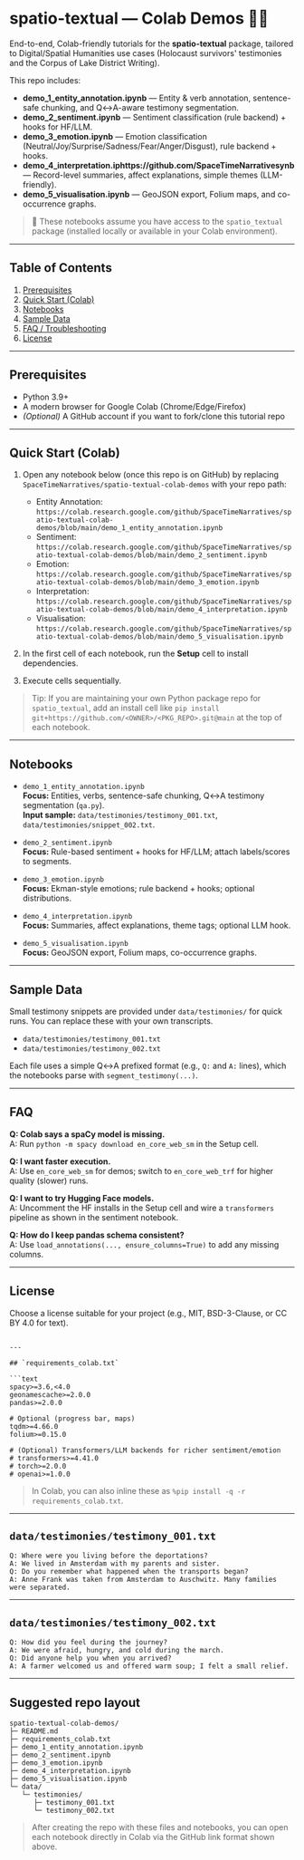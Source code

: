 # spatio-textual — Colab Demos 📓✨

End-to-end, Colab-friendly tutorials for the **spatio-textual** package, tailored to Digital/Spatial Humanities use cases (Holocaust survivors' testimonies and the Corpus of Lake District Writing).

This repo includes:

- **demo_1_entity_annotation.ipynb** — Entity & verb annotation, sentence-safe chunking, and Q↔A-aware testimony segmentation.
- **demo_2_sentiment.ipynb** — Sentiment classification (rule backend) + hooks for HF/LLM.
- **demo_3_emotion.ipynb** — Emotion classification (Neutral/Joy/Surprise/Sadness/Fear/Anger/Disgust), rule backend + hooks.
- **demo_4_interpretation.iphttps://github.com/SpaceTimeNarrativesynb** — Record-level summaries, affect explanations, simple themes (LLM-friendly).
- **demo_5_visualisation.ipynb** — GeoJSON export, Folium maps, and co-occurrence graphs.

> 🧩 These notebooks assume you have access to the `spatio_textual` package (installed locally or available in your Colab environment).

---

## Table of Contents
1. [Prerequisites](#prerequisites)
2. [Quick Start (Colab)](#quick-start-colab)
3. [Notebooks](#notebooks)
4. [Sample Data](#sample-data)
5. [FAQ / Troubleshooting](#faq)
6. [License](#license)

---

## Prerequisites
- Python 3.9+
- A modern browser for Google Colab (Chrome/Edge/Firefox)
- *(Optional)* A GitHub account if you want to fork/clone this tutorial repo

---

## Quick Start (Colab)

1. Open any notebook below (once this repo is on GitHub) by replacing `SpaceTimeNarratives/spatio-textual-colab-demos` with your repo path:
   - Entity Annotation: `https://colab.research.google.com/github/SpaceTimeNarratives/spatio-textual-colab-demos/blob/main/demo_1_entity_annotation.ipynb`
   - Sentiment: `https://colab.research.google.com/github/SpaceTimeNarratives/spatio-textual-colab-demos/blob/main/demo_2_sentiment.ipynb`
   - Emotion: `https://colab.research.google.com/github/SpaceTimeNarratives/spatio-textual-colab-demos/blob/main/demo_3_emotion.ipynb`
   - Interpretation: `https://colab.research.google.com/github/SpaceTimeNarratives/spatio-textual-colab-demos/blob/main/demo_4_interpretation.ipynb`
   - Visualisation: `https://colab.research.google.com/github/SpaceTimeNarratives/spatio-textual-colab-demos/blob/main/demo_5_visualisation.ipynb`

2. In the first cell of each notebook, run the **Setup** cell to install dependencies.

3. Execute cells sequentially.

> Tip: If you are maintaining your own Python package repo for `spatio_textual`, add an install cell like `pip install git+https://github.com/<OWNER>/<PKG_REPO>.git@main` at the top of each notebook.

---

## Notebooks

- `demo_1_entity_annotation.ipynb`  
  **Focus:** Entities, verbs, sentence-safe chunking, Q↔A testimony segmentation (`qa.py`).  
  **Input sample:** `data/testimonies/testimony_001.txt`, `data/testimonies/snippet_002.txt`.

- `demo_2_sentiment.ipynb`  
  **Focus:** Rule-based sentiment + hooks for HF/LLM; attach labels/scores to segments.

- `demo_3_emotion.ipynb`  
  **Focus:** Ekman-style emotions; rule backend + hooks; optional distributions.

- `demo_4_interpretation.ipynb`  
  **Focus:** Summaries, affect explanations, theme tags; optional LLM hook.

- `demo_5_visualisation.ipynb`  
  **Focus:** GeoJSON export, Folium maps, co-occurrence graphs.

---

## Sample Data

Small testimony snippets are provided under `data/testimonies/` for quick runs. You can replace these with your own transcripts.

- `data/testimonies/testimony_001.txt`
- `data/testimonies/testimony_002.txt`

Each file uses a simple Q↔A prefixed format (e.g., `Q:` and `A:` lines), which the notebooks parse with `segment_testimony(...)`.

---

## FAQ

**Q: Colab says a spaCy model is missing.**  
A: Run `python -m spacy download en_core_web_sm` in the Setup cell.

**Q: I want faster execution.**  
A: Use `en_core_web_sm` for demos; switch to `en_core_web_trf` for higher quality (slower) runs.

**Q: I want to try Hugging Face models.**  
A: Uncomment the HF installs in the Setup cell and wire a `transformers` pipeline as shown in the sentiment notebook.

**Q: How do I keep pandas schema consistent?**  
A: Use `load_annotations(..., ensure_columns=True)` to add any missing columns.

---

## License
Choose a license suitable for your project (e.g., MIT, BSD-3-Clause, or CC BY 4.0 for text).
```

---

## `requirements_colab.txt`

```text
spacy>=3.6,<4.0
geonamescache>=2.0.0
pandas>=2.0.0

# Optional (progress bar, maps)
tqdm>=4.66.0
folium>=0.15.0

# (Optional) Transformers/LLM backends for richer sentiment/emotion
# transformers>=4.41.0
# torch>=2.0.0
# openai>=1.0.0
```

> In Colab, you can also inline these as `%pip install -q -r requirements_colab.txt`.

---

## `data/testimonies/testimony_001.txt`

```text
Q: Where were you living before the deportations?
A: We lived in Amsterdam with my parents and sister.
Q: Do you remember what happened when the transports began?
A: Anne Frank was taken from Amsterdam to Auschwitz. Many families were separated.
```

---

## `data/testimonies/testimony_002.txt`

```text
Q: How did you feel during the journey?
A: We were afraid, hungry, and cold during the march.
Q: Did anyone help you when you arrived?
A: A farmer welcomed us and offered warm soup; I felt a small relief.
```

---

## Suggested repo layout

```text
spatio-textual-colab-demos/
├─ README.md
├─ requirements_colab.txt
├─ demo_1_entity_annotation.ipynb
├─ demo_2_sentiment.ipynb
├─ demo_3_emotion.ipynb
├─ demo_4_interpretation.ipynb
├─ demo_5_visualisation.ipynb
└─ data/
   └─ testimonies/
      ├─ testimony_001.txt
      └─ testimony_002.txt
```

> After creating the repo with these files and notebooks, you can open each notebook directly in Colab via the GitHub link format shown above.
